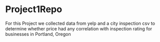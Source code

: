 # Project1Repo
For this Project we collected data from yelp and a city inspection csv to determine whether price had any correlation with  inspection rating for businesses in Portland, Oregon
